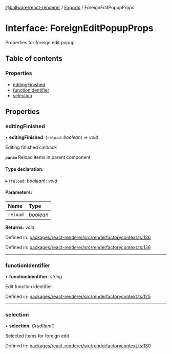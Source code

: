 [@ballware/react-renderer](../README.md) / [Exports](../modules.md) / ForeignEditPopupProps

# Interface: ForeignEditPopupProps

Properties for foreign edit popup

## Table of contents

### Properties

- [editingFinished](foreigneditpopupprops.md#editingfinished)
- [functionIdentifier](foreigneditpopupprops.md#functionidentifier)
- [selection](foreigneditpopupprops.md#selection)

## Properties

### editingFinished

• **editingFinished**: (`reload`: *boolean*) => *void*

Editing finished callback

**`param`** Reload items in parent component

#### Type declaration:

▸ (`reload`: *boolean*): *void*

#### Parameters:

Name | Type |
:------ | :------ |
`reload` | *boolean* |

**Returns:** *void*

Defined in: [packages/react-renderer/src/renderfactorycontext.ts:136](https://github.com/ballware/ballware-client/blob/e25f4ba/packages/react-renderer/src/renderfactorycontext.ts#L136)

Defined in: [packages/react-renderer/src/renderfactorycontext.ts:136](https://github.com/ballware/ballware-client/blob/e25f4ba/packages/react-renderer/src/renderfactorycontext.ts#L136)

___

### functionIdentifier

• **functionIdentifier**: *string*

Edit function identifier

Defined in: [packages/react-renderer/src/renderfactorycontext.ts:125](https://github.com/ballware/ballware-client/blob/e25f4ba/packages/react-renderer/src/renderfactorycontext.ts#L125)

___

### selection

• **selection**: *CrudItem*[]

Selected items for foreign edit

Defined in: [packages/react-renderer/src/renderfactorycontext.ts:130](https://github.com/ballware/ballware-client/blob/e25f4ba/packages/react-renderer/src/renderfactorycontext.ts#L130)
